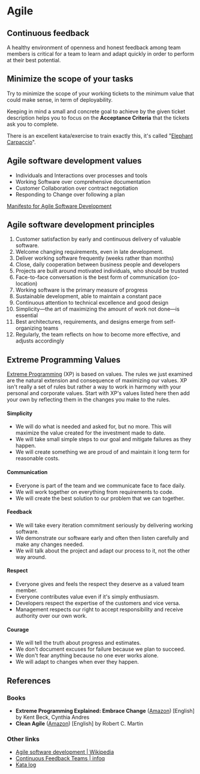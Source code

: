 # Agile

## Continuous feedback

A healthy environment of openness and honest feedback among team members is critical for a team to learn 
and adapt quickly in order to perform at their best potential.

## Minimize the scope of your tasks

Try to minimize the scope of your working tickets to the minimum value that could make sense, 
in term of deployability.

Keeping in mind a small and concrete goal to achieve by the given ticket description helps you to focus 
on the **Acceptance Criteria** that the tickets ask you to complete. 

There is an excellent kata/exercise to train exactly this, it's called 
"[Elephant Carpaccio](https://docs.google.com/document/d/1TCuuu-8Mm14oxsOnlk8DqfZAA1cvtYu9WGv67Yj_sSk/pub)".

## Agile software development values

* Individuals and Interactions over processes and tools
* Working Software over comprehensive documentation
* Customer Collaboration over contract negotiation
* Responding to Change over following a plan

[Manifesto for Agile Software Development](http://agilemanifesto.org/)

## Agile software development principles

1. Customer satisfaction by early and continuous delivery of valuable software.
2. Welcome changing requirements, even in late development.
3. Deliver working software frequently (weeks rather than months)
4. Close, daily cooperation between business people and developers
5. Projects are built around motivated individuals, who should be trusted
6. Face-to-face conversation is the best form of communication (co-location)
7. Working software is the primary measure of progress
8. Sustainable development, able to maintain a constant pace
9. Continuous attention to technical excellence and good design
10. Simplicity—the art of maximizing the amount of work not done—is essential
11. Best architectures, requirements, and designs emerge from self-organizing teams
12. Regularly, the team reflects on how to become more effective, and adjusts accordingly

## Extreme Programming Values

[Extreme Programming](http://www.extremeprogramming.org/) (XP) is based on values. 
The rules we just examined are the natural extension and consequence of maximizing our values. 
XP isn't really a set of rules but rather a way to work in harmony with your personal and corporate values. 
Start with XP's values listed here then add your own by reflecting them in the changes you make to the rules.

#### Simplicity

- We will do what is needed and asked for, but no more. This will maximize the value created for the investment made to date. 
- We will take small simple steps to our goal and mitigate failures as they happen. 
- We will create something we are proud of and maintain it long term for reasonable costs.

#### Communication

- Everyone is part of the team and we communicate face to face daily. 
- We will work together on everything from requirements to code. 
- We will create the best solution to our problem that we can together.

#### Feedback

- We will take every iteration commitment seriously by delivering working software. 
- We demonstrate our software early and often then listen carefully and make any changes needed. 
- We will talk about the project and adapt our process to it, not the other way around.

#### Respect

- Everyone gives and feels the respect they deserve as a valued team member. 
- Everyone contributes value even if it's simply enthusiasm. 
- Developers respect the expertise of the customers and vice versa. 
- Management respects our right to accept responsibility and receive authority over our own work.

#### Courage

- We will tell the truth about progress and estimates. 
- We don't document excuses for failure because we plan to succeed. 
- We don't fear anything because no one ever works alone. 
- We will adapt to changes when ever they happen.

## References

### Books

* **Extreme Programming Explained: Embrace Change** ([Amazon](https://www.amazon.de/-/en/dp/B00N1ZN6C0/)) [English] by Kent Beck, Cynthia Andres
* **Clean Agile** ([Amazon](https://www.amazon.de/-/en/dp/B07XTL99JQ/)) [English] by Robert C. Martin

### Other links 

* [Agile software development | Wikipedia](https://en.wikipedia.org/wiki/Agile_software_development)
* [Continuous Feedback Teams | infoq](https://www.infoq.com/articles/continuous-feedback-teams/)
* [Kata log](https://kata-log.rocks/)
